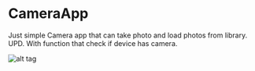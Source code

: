 CameraApp
=========

Just simple Camera app that can take photo and load photos from library.
UPD. With function that check if device has camera. 

![alt tag](http://habrastorage.org/storage3/93a/46e/edb/93a46eedbb79cd3ac299c0c3f6604dab.png)
